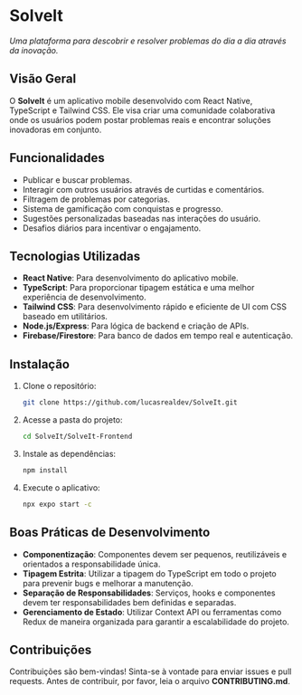 # **SolveIt**  
*Uma plataforma para descobrir e resolver problemas do dia a dia através da inovação.*

## **Visão Geral**
O **SolveIt** é um aplicativo mobile desenvolvido com React Native, TypeScript e Tailwind CSS. Ele visa criar uma comunidade colaborativa onde os usuários podem postar problemas reais e encontrar soluções inovadoras em conjunto.

## **Funcionalidades**
- Publicar e buscar problemas.
- Interagir com outros usuários através de curtidas e comentários.
- Filtragem de problemas por categorias.
- Sistema de gamificação com conquistas e progresso.
- Sugestões personalizadas baseadas nas interações do usuário.
- Desafios diários para incentivar o engajamento.

## **Tecnologias Utilizadas**
- **React Native**: Para desenvolvimento do aplicativo mobile.
- **TypeScript**: Para proporcionar tipagem estática e uma melhor experiência de desenvolvimento.
- **Tailwind CSS**: Para desenvolvimento rápido e eficiente de UI com CSS baseado em utilitários.
- **Node.js/Express**: Para lógica de backend e criação de APIs.
- **Firebase/Firestore**: Para banco de dados em tempo real e autenticação.

## **Instalação**

1. Clone o repositório:
   ```bash
   git clone https://github.com/lucasrealdev/SolveIt.git
   ```
2. Acesse a pasta do projeto:
   ```bash
   cd SolveIt/SolveIt-Frontend
   ```
3. Instale as dependências:
   ```bash
   npm install
   ```
4. Execute o aplicativo:
   ```bash
   npx expo start -c
   ```

## **Boas Práticas de Desenvolvimento**
- **Componentização**: Componentes devem ser pequenos, reutilizáveis e orientados a responsabilidade única.
- **Tipagem Estrita**: Utilizar a tipagem do TypeScript em todo o projeto para prevenir bugs e melhorar a manutenção.
- **Separação de Responsabilidades**: Serviços, hooks e componentes devem ter responsabilidades bem definidas e separadas.
- **Gerenciamento de Estado**: Utilizar Context API ou ferramentas como Redux de maneira organizada para garantir a escalabilidade do projeto.

## **Contribuições**
Contribuições são bem-vindas! Sinta-se à vontade para enviar issues e pull requests. Antes de contribuir, por favor, leia o arquivo **CONTRIBUTING.md**.
